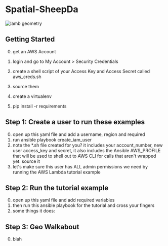 # Spatial-SheepDa
![lamb geometry](images/jump.png)

## Getting Started
0. get an AWS Account
0. login and go to My Account > Security Credentials
0. create a shell script of your Access Key and Access Secret called aws_creds.sh
0. source them

0. create a virtualenv
0. pip install -r requirements

## Step 1: Create a user to run these examples
0. open up this yaml file and add a username, region and required
0. run ansible playbook create_iam_user
0. note the *.sh file created for you? 
   it includes your account_number,
   new user access_key and secret, it also includes the Ansible AWS_PROFILE
   that will be used to shell out to AWS CLI for calls that aren't wrapped yet. source it
0. let's make sure this user has ALL admin permissions we need
   by running the AWS Lambda tutorial example

## Step 2: Run the tutorial example
0. open up this yaml file and add required variables
0. then run this ansible playbook for the tutorial and cross your fingers
0. some things it does:

## Step 3: Geo Walkabout
0. blah


